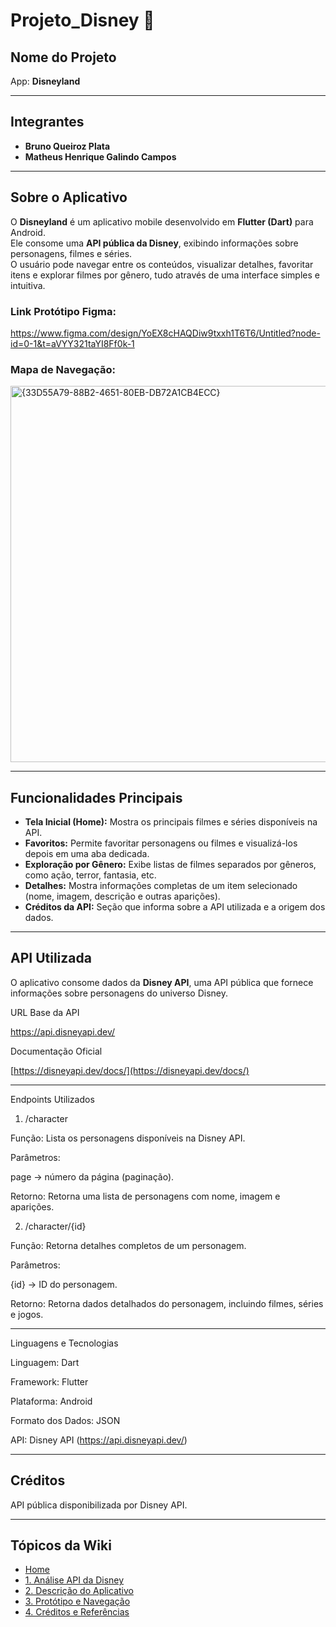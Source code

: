 # Projeto_Disney 🏰

## Nome do Projeto
App: **Disneyland**

---

## Integrantes
- **Bruno Queiroz Plata**  
- **Matheus Henrique Galindo Campos**

---

## Sobre o Aplicativo

O **Disneyland** é um aplicativo mobile desenvolvido em **Flutter (Dart)** para Android.  
Ele consome uma **API pública da Disney**, exibindo informações sobre personagens, filmes e séries.  
O usuário pode navegar entre os conteúdos, visualizar detalhes, favoritar itens e explorar filmes por gênero, tudo através de uma interface simples e intuitiva.

### Link Protótipo Figma:
https://www.figma.com/design/YoEX8cHAQDiw9txxh1T6T6/Untitled?node-id=0-1&t=aVYY321taYI8Ff0k-1

### Mapa de Navegação:
<img width="973" height="602" alt="{33D55A79-88B2-4651-80EB-DB72A1CB4ECC}" src="https://github.com/user-attachments/assets/0aae77c9-fe4d-48b2-96a3-117e0dd2c99e" />

---

## Funcionalidades Principais

- **Tela Inicial (Home):** Mostra os principais filmes e séries disponíveis na API.  
- **Favoritos:** Permite favoritar personagens ou filmes e visualizá-los depois em uma aba dedicada.  
- **Exploração por Gênero:** Exibe listas de filmes separados por gêneros, como ação, terror, fantasia, etc.  
- **Detalhes:** Mostra informações completas de um item selecionado (nome, imagem, descrição e outras aparições).  
- **Créditos da API:** Seção que informa sobre a API utilizada e a origem dos dados.

---

## API Utilizada

O aplicativo consome dados da **Disney API**, uma API pública que fornece informações sobre personagens do universo Disney.

URL Base da API

https://api.disneyapi.dev/

Documentação Oficial

[https://disneyapi.dev/docs/](https://disneyapi.dev/docs/)

---

Endpoints Utilizados

1. /character

Função: Lista os personagens disponíveis na Disney API.

Parâmetros:

page → número da página (paginação).


Retorno: Retorna uma lista de personagens com nome, imagem e aparições.


2. /character/{id}

Função: Retorna detalhes completos de um personagem.

Parâmetros:

{id} → ID do personagem.


Retorno: Retorna dados detalhados do personagem, incluindo filmes, séries e jogos.

---

Linguagens e Tecnologias

Linguagem: Dart

Framework: Flutter

Plataforma: Android

Formato dos Dados: JSON

API: Disney API (https://api.disneyapi.dev/)


---

## Créditos

API pública disponibilizada por Disney API.


---

## Tópicos da Wiki
- [Home](https://github.com/Bruno616/Projeto_Disney/wiki)
- [1. Análise API da Disney](https://github.com/Bruno616/Projeto_Disney/wiki/1.-Analise-API-da-Disney)
- [2. Descrição do Aplicativo](https://github.com/Bruno616/Projeto_Disney/wiki/2.-Descrição-do-Aplicativo)
- [3. Protótipo e Navegação](https://github.com/Bruno616/Projeto_Disney/wiki/3.-Protótipo-e-Navegação)
- [4. Créditos e Referências](https://github.com/Bruno616/Projeto_Disney/wiki/4.-Créditos-e-Referências)

